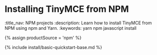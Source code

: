 # Installing TinyMCE from NPM
:title_nav: NPM projects
:description: Learn how to install TinyMCE from NPM using npm and Yarn.
:keywords: yarn npm javascript install

{% assign productSource = 'npm' %}

{% include install/basic-quickstart-base.md %}

